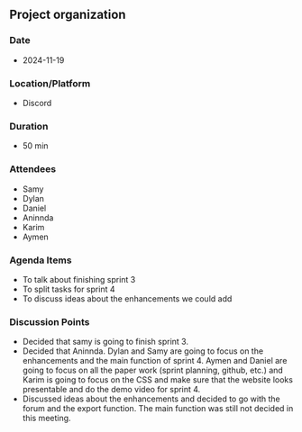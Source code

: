 ## Project organization

### Date
- 2024-11-19

### Location/Platform
- Discord 

### Duration 
- 50 min

### Attendees
- Samy
- Dylan
- Daniel
- Aninnda
- Karim
- Aymen

### Agenda Items
- To talk about finishing sprint 3
- To split tasks for sprint 4
- To discuss ideas about the enhancements we could add

### Discussion Points
- Decided that samy is going to finish sprint 3.
- Decided that Aninnda. Dylan and Samy are going to focus on the enhancements and the main function of sprint 4. Aymen and Daniel are going to focus on all the paper work (sprint planning, github, etc.) and Karim is going to focus on the CSS and make sure that the website looks presentable and do the demo video for sprint 4. 
- Discussed ideas about the enhancements and decided to go with the forum and the export function. The main function was still not decided in this meeting.

